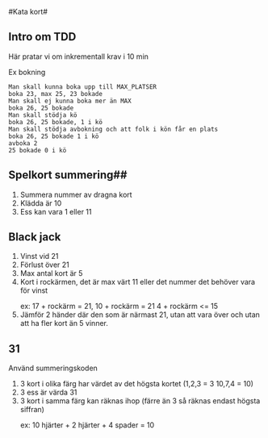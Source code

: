 #Kata kort#
## Intro om TDD ##
Här pratar vi om inkrementall krav i 10 min

Ex bokning

>
	Man skall kunna boka upp till MAX_PLATSER
	boka 23, max 25, 23 bokade
	Man skall ej kunna boka mer än MAX
	boka 26, 25 bokade
	Man skall stödja kö
	boka 26, 25 bokade, 1 i kö
	Man skall stödja avbokning och att folk i kön får en plats
	boka 26, 25 bokade 1 i kö
	avboka 2
	25 bokade 0 i kö

## Spelkort summering##
1. Summera nummer av dragna kort
2. Klädda är 10
3. Ess kan vara 1 eller 11

## Black jack ##
1. Vinst vid 21
2. Förlust över 21
3. Max antal kort är 5
4. Kort i rockärmen, det är max värt 11 eller det nummer det behöver vara för vinst
	>
 	ex:	17 + rockärm = 21, 10 + rockärm = 21
	4 + rockärm <= 15
5. Jämför 2 händer där den som är närmast 21, utan att vara över och utan att ha fler kort än 5 vinner.

## 31 ##
Använd summeringskoden

1. 3 kort i olika färg har värdet av det högsta kortet (1,2,3 = 3  10,7,4 = 10)
2. 3 ess är värda 31
3. 3 kort i samma färg kan räknas ihop (färre än 3 så räknas endast högsta siffran)
	>
	ex: 10 hjärter + 2 hjärter + 4 spader = 10
